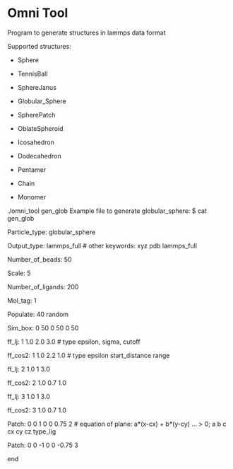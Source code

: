 # Omni Tool

Program to generate structures in lammps data format

Supported structures:

- Sphere
- TennisBall
- SphereJanus
- Globular_Sphere
- SpherePatch
- OblateSpheroid

- Icosahedron
- Dodecahedron
- Pentamer

- Chain
- Monomer


./omni_tool gen_glob
Example file to generate globular_sphere:
$ cat gen_glob

Particle_type: globular_sphere

Output_type: lammps_full # other keywords: xyz pdb lammps_full

Number_of_beads: 50

Scale: 5

Number_of_ligands: 200

Mol_tag: 1

Populate: 40 random

Sim_box: 0 50 0 50 0 50

ff_lj: 1 1.0 2.0 3.0 # type epsilon, sigma, cutoff

ff_cos2: 1 1.0 2.2 1.0 # type epsilon start_distance range

ff_lj: 2 1.0 1 3.0

ff_cos2: 2 1.0 0.7 1.0

ff_lj: 3 1.0 1 3.0

ff_cos2: 3 1.0 0.7 1.0

Patch: 0 0 1 0 0 0.75 2 # equation of plane: a*(x-cx) + b*(y-cy) ... > 0; a b c cx cy cz type_lig

Patch: 0 0 -1 0 0 -0.75 3

end


